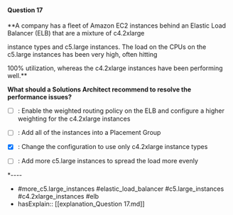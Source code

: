 #### Question  17

**A company has a fleet of Amazon EC2 instances behind an Elastic Load Balancer (ELB) that are a mixture of c4.2xlarge

instance types and c5.large instances. The load on the CPUs on the c5.large instances has been very high, often hitting

100% utilization, whereas the c4.2xlarge instances have been performing well.**

**What should a Solutions Architect recommend to resolve the performance issues?**

- [ ] :  Enable the weighted routing policy on the ELB and configure a higher weighting for the c4.2xlarge instances

- [ ] :  Add all of the instances into a Placement Group

- [x] :  Change the configuration to use only c4.2xlarge instance types

- [ ] :  Add more c5.large instances to spread the load more evenly

*----

- #more_c5.large_instances #elastic_load_balancer #c5.large_instances #c4.2xlarge_instances #elb
- hasExplain:: [[explanation_Question  17.md]]
